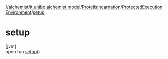 //[alchemist](../../../../index.md)/[it.unibo.alchemist.model](../../index.md)/[ProtelisIncarnation](../index.md)/[ProtectedExecutionEnvironment](index.md)/[setup](setup.md)

# setup

[jvm]\
open fun [setup](setup.md)()
